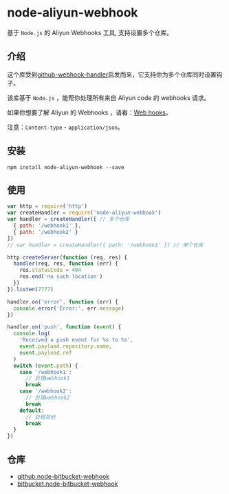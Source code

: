 # node-aliyun-webhook

基于 `Node.js` 的 Aliyun Webhooks 工具, 支持设置多个仓库。

## 介绍

这个库受到[github-webhook-handler](https://github.com/rvagg/github-webhook-handler)启发而来，它支持你为多个仓库同时设置钩子。

该库基于 `Node.js` ，能帮你处理所有来自 Aliyun code 的 webhooks 请求。

如果你想要了解 Aliyun 的 Webhooks ，请看：[Web hooks](https://code.aliyun.com/help/web_hooks/web_hooks)。

注意：`Content-type` - `application/json`。

## 安装

`npm install node-aliyun-webhook --save`

## 使用

```js
var http = require('http')
var createHandler = require('node-aliyun-webhook')
var handler = createHandler([ // 多个仓库
  { path: '/webhook1' },
  { path: '/webhook2' }
])
// var handler = createHandler({ path: '/webhook1' }) // 单个仓库

http.createServer(function (req, res) {
  handler(req, res, function (err) {
    res.statusCode = 404
    res.end('no such location')
  })
}).listen(7777)

handler.on('error', function (err) {
  console.error('Error:', err.message)
})

handler.on('push', function (event) {
  console.log(
    'Received a push event for %s to %s',
    event.payload.repository.name,
    event.payload.ref
  )
  switch (event.path) {
    case '/webhook1':
      // 处理webhook1
      break
    case '/webhook2':
      // 处理webhook2
      break
    default:
      // 处理其他
      break
  }
})
```

## 仓库

* [github.node-bitbucket-webhook](https://github.com/stuarthua/node-bitbucket-webhook)
* [bitbucket.node-bitbucket-webhook](https://bitbucket.org/stuarthua/node-bitbucket-webhook/)